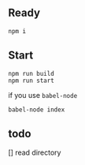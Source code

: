 ## Ready
```
npm i
```

## Start
```
npm run build
npm run start
```

if you use `babel-node`
```
babel-node index
```

## todo
[] read directory
